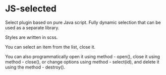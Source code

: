 # JS-selected

Select plugin based on pure Java script.
Fully dynamic selection that can be used as a separate library.

Styles are written in scss.

You can select an item from the list, close it.

You can also programmatically open it using method - open(), 
close it using method - close(),
or change options using method - select(id), 
and delete it using the method - destroy().
